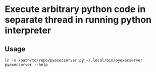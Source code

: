# Execute arbitrary python code in separate thread in running python interpreter

## Usage
```
ln -s /path/to/repo/pyexecserver.py ~/.local/bin/pyexecserver
pyexecserver --help
```
